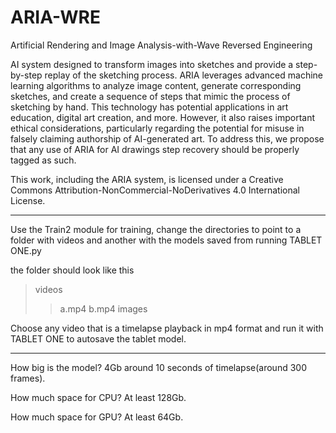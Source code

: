 # ARIA-WRE
Artificial Rendering and Image Analysis-with-Wave Reversed Engineering

AI system designed to transform images into sketches and provide a step-by-step replay of the sketching process. ARIA leverages advanced machine learning algorithms to analyze image content, generate corresponding sketches, and create a sequence of steps that mimic the process of sketching by hand. This technology has potential applications in art education, digital art creation, and more. However, it also raises important ethical considerations, particularly regarding the potential for misuse in falsely claiming authorship of AI-generated art. To address this, we propose that any use of ARIA for AI drawings step recovery should be properly tagged as such.

This work, including the ARIA system, is licensed under a Creative Commons Attribution-NonCommercial-NoDerivatives 4.0 International License. 

------------------------

Use the Train2 module for training, change the directories to point to a folder with videos and another with the models saved from running TABLET ONE.py

the folder should look like this

>videos
>>a.mp4
>>b.mp4
>images

Choose any video that is a timelapse playback in mp4 format and run it with TABLET ONE to autosave the tablet model. 

-----------------------

How big is the model? 
4Gb around 10 seconds of timelapse(around 300 frames).

How much space for CPU?
At least 128Gb.

How much space for GPU?
At least 64Gb.
